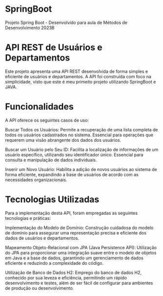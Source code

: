 # SpringBoot
Projeto Spring Boot - Desenvolvido para aula de Métodos de Desenvolvimento 2023B

# API REST de Usuários e Departamentos
Este projeto apresenta uma API REST desenvolvida de forma simples e eficiente de usuários e departamentos. A API foi construída com foco na simplicidade, visto que este é meu primeito projeto utilizando SpringBoot e JAVA.

# Funcionalidades
A API oferece os seguintes casos de uso:

Buscar Todos os Usuários: Permite a recuperação de uma lista completa de todos os usuários cadastrados no sistema. Essencial para operações que requerem uma visão abrangente dos dados dos usuários.

Buscar um Usuário pelo Seu ID: Facilita a localização de informações de um usuário específico, utilizando seu identificador único. Essencial para consulta e manipulação de dados individuais.

Inserir um Novo Usuário: Habilita a adição de novos usuários ao sistema de forma eficiente, expandindo a base de usuários de acordo com as necessidades organizacionais.

# Tecnologias Utilizadas
Para a implementação desta API, foram empregadas as seguintes tecnologias e práticas:

Implementação do Modelo de Domínio: Construção cuidadosa do modelo de domínio para assegurar uma representação precisa e eficiente dos dados de usuários e departamentos.

Mapeamento Objeto-Relacional com JPA (Java Persistence API): Utilização do JPA para proporcionar uma integração suave entre o modelo de objetos em Java e a base de dados, garantindo um gerenciamento de dados eficiente e reduzindo a complexidade do código.

Utilização de Banco de Dados H2: Emprego do banco de dados H2, conhecido por sua leveza e eficiência, permitindo um rápido desenvolvimento e testes, além de ser fácil de configurar para ambientes de produção ou desenvolvimento.




